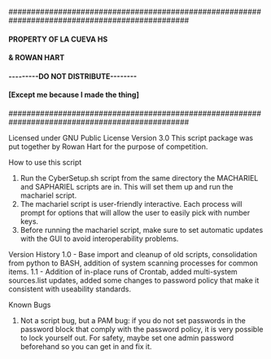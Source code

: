                                        
################################################################################################
####                            PROPERTY OF LA CUEVA HS                                     
####
####                                       & ROWAN HART                                     
####
####                            ---------DO NOT DISTRIBUTE--------                          
####
####                           [Except me because I made the thing]                         
####
################################################################################################

Licensed under GNU Public License Version 3.0
This script package was put together by Rowan Hart for the purpose of 
competition.

How to use this script
1. Run the CyberSetup.sh script from the same directory the MACHARIEL 
and SAPHARIEL scripts are in. This will set them up and run the 
machariel script.
2. The machariel script is user-friendly interactive. Each process will 
prompt for options that will allow the user to easily pick with number 
keys.
3. Before running the machariel script, make sure to set automatic 
updates with the GUI to avoid interoperability problems.

Version History
1.0 - Base import and cleanup of old scripts, consolidation from python 
to BASH, addition of system scanning processes for common items.
1.1 - Addition of in-place runs of Crontab, added multi-system 
sources.list updates, added some changes to password policy that make it 
consistent with useability standards.

Known Bugs
1. Not a script bug, but a PAM bug: if you do not set passwords in the 
password block that comply with the password policy, it is very possible 
to lock yourself out.
   For safety, maybe set one admin password beforehand so you can get in 
and fix it.
   

